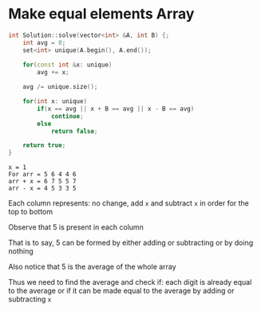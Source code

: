 # Make equal elements Array



```cpp
int Solution::solve(vector<int> &A, int B) {;
    int avg = 0;
    set<int> unique(A.begin(), A.end());
    
    for(const int &x: unique)
        avg += x;

    avg /= unique.size();

    for(int x: unique)
        if(x == avg || x + B == avg || x - B == avg)
            continue;
        else
            return false;

    return true;
}

```

```
x = 1
For arr = 5 6 4 4 6
arr + x = 6 7 5 5 7
arr - x = 4 5 3 3 5
```

Each column represents: no change, add `x` and subtract `x` in order for the top to bottom

Observe that 5 is present in each column

That is to say, 5 can be formed by either adding or subtracting or by doing nothing

Also notice that 5 is the average of the whole array

Thus we need to find the average and check if: each digit is already equal to the average or if it can be made equal to the average by adding or subtracting `x`
